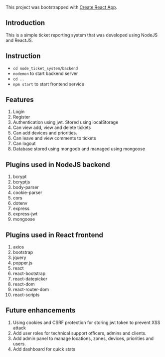 This project was bootstrapped with [Create React App](https://github.com/facebook/create-react-app).

## Introduction

This is a simple ticket reporting system that was developed using NodeJS and ReactJS. 

## Instruction

- `cd node_ticket_system/backend`
- `nodemon` to start backend server
- `cd ..`
- `npm start` to start frontend service


## Features

1. Login
2. Register
3. Authentication using jwt. Stored using localStorage
4. Can view add, view and delete tickets
5. Can add devices and priorities.
6. Can leave and view comments to tickets
7. Can logout
8. Database stored using mongodb and managed using mongoose


## Plugins used in NodeJS backend

1. bcrypt
2. bcryptjs
3. body-parser
4. cookie-parser
5. cors
6. dotenv
7. express
8. express-jwt
9. mongoose

## Plugins used in React frontend

1. axios
2. bootstrap
3. jquery
4. popper.js
5. react
6. react-bootstrap
7. react-datepicker
8. react-dom
9. react-router-dom
10. react-scripts

## Future enhancements

1. Using cookies and CSRF protection for storing jwt token to prevent XSS attack
2. Add user roles for technical support officers, admins and clients.
3. Add admin panel to manage locations, zones, devices, priorities and users.
5. Add dashboard for quick stats
